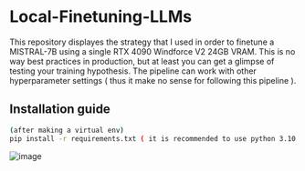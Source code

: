 # Local-Finetuning-LLMs
This repository displayes the strategy that I used in order to finetune a MISTRAL-7B using a single RTX 4090 Windforce V2 24GB VRAM. This is no way best practices in production, but at least you can get a glimpse of testing your training hypothesis. The pipeline can work with other hyperparameter settings ( thus it make no sense for following this pipeline ).

## Installation guide
````bash
(after making a virtual env)
pip install -r requirements.txt ( it is recommended to use python 3.10 )

````

![image](https://github.com/user-attachments/assets/4ed2e15a-7c90-4242-bfaf-4e8bf23eadfd)
